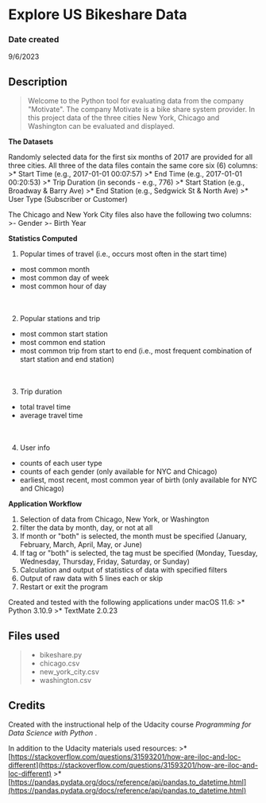 # Explore US Bikeshare Data


### Date created
9/6/2023


## Description
> Welcome to the Python tool for evaluating data from the company "Motivate". 
The company Motivate is a bike share system provider. 
In this project data of the three cities New York, Chicago and Washington can be evaluated and displayed.


**The Datasets**

Randomly selected data for the first six months of 2017 are provided for all three cities. All three of the data files contain the same core six (6) columns:
	>* Start Time (e.g., 2017-01-01 00:07:57)
	>* End Time (e.g., 2017-01-01 00:20:53)
	>* Trip Duration (in seconds - e.g., 776)
	>* Start Station (e.g., Broadway & Barry Ave)
	>* End Station (e.g., Sedgwick St & North Ave)
	>* User Type (Subscriber or Customer)

		
The Chicago and New York City files also have the following two columns:
	>- Gender
	>- Birth Year


**Statistics Computed**

1. Popular times of travel (i.e., occurs most often in the start time)

  - most common month
  - most common day of week
  - most common hour of day  
  <br/><br/>   	 
  
2. Popular stations and trip

  - most common start station
  - most common end station
  - most common trip from start to end (i.e., most frequent combination of start station and end station)  
  <br/><br/> 
  
3. Trip duration

  - total travel time
  - average travel time  
  <br/><br/> 
  
4. User info

  - counts of each user type
  - counts of each gender (only available for NYC and Chicago)
  - earliest, most recent, most common year of birth (only available for NYC and Chicago)  
    

**Application Workflow**

1. Selection of data from Chicago, New York, or Washington
2. filter the data by month, day, or not at all
3. If month or "both" is selected, the month must be specified (January, February, March, April, May, or June)
4. If tag or "both" is selected, the tag must be specified (Monday, Tuesday, Wednesday, Thursday, Friday, Saturday, or Sunday)
5. Calculation and output of statistics of data with specified filters 
6. Output of raw data with 5 lines each or skip
7. Restart or exit the program


Created and tested with the following applications under macOS 11.6:
	>* Python 3.10.9
	>* TextMate 2.0.23

## Files used
>- bikeshare.py
>- chicago.csv
>- new_york_city.csv
>- washington.csv


## Credits

Created with the instructional help of the Udacity course  *Programming for Data Science with Python* .  

In addition to the Udacity materials used resources:
	>* [https://stackoverflow.com/questions/31593201/how-are-iloc-and-loc-different](https://stackoverflow.com/questions/31593201/how-are-iloc-and-loc-different)
	>* [https://pandas.pydata.org/docs/reference/api/pandas.to_datetime.html](https://pandas.pydata.org/docs/reference/api/pandas.to_datetime.html)

